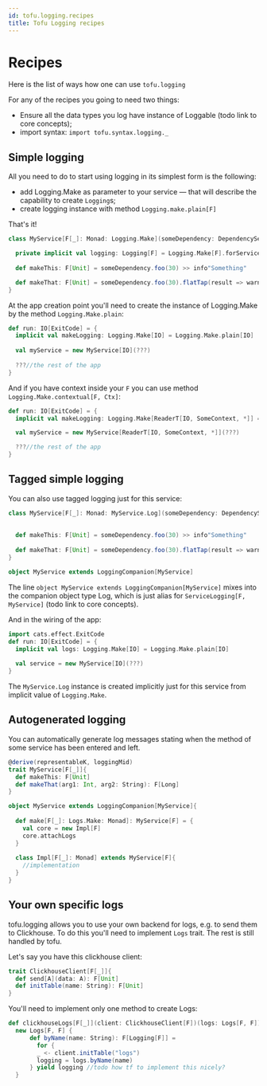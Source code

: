 ```yaml
---
id: tofu.logging.recipes
title: Tofu Logging recipes
---
```



# Recipes

Here is the list of ways how one can use `tofu.logging`

For any of the recipes you going to need two things:
- Ensure all the data types you log have instance of Loggable (todo link to core concepts);
- import syntax: `import tofu.syntax.logging._`


## Simple logging
All you need to do to start using logging in its simplest form is the following:
- add Logging.Make as parameter to your service — that will describe the capability to create `Logging`s;
- create logging instance with method `Logging.make.plain[F]`

That's it!

```scala
class MyService[F[_]: Monad: Logging.Make](someDependency: DependencyService){

  private implicit val logging: Logging[F] = Logging.Make[F].forService[MyService[F]]
  
  def makeThis: F[Unit] = someDependency.foo(30) >> info"Something"

  def makeThat: F[Unit] = someDependency.foo(30).flatTap(result => warn"Some another thing $result")
}
```
At the app creation point you'll need to create the instance of Logging.Make by the method `Logging.Make.plain`:
```scala
def run: IO[ExitCode] = {
  implicit val makeLogging: Logging.Make[IO] = Logging.Make.plain[IO]
  
  val myService = new MyService[IO](???)
  
  ???//the rest of the app
}
```
And if you have context inside your `F` you can use method `Logging.Make.contextual[F, Ctx]`:
```scala
def run: IO[ExitCode] = {
  implicit val makeLogging: Logging.Make[ReaderT[IO, SomeContext, *]] = Logging.Make.contextual[ReaderT[IO, SomeContext, *], SomeContext]

  val myService = new MyService[ReaderT[IO, SomeContext, *]](???)

  ???//the rest of the app
}
```

## Tagged simple logging
You can also use tagged logging just for this service:

```scala
class MyService[F[_]: Monad: MyService.Log](someDependency: DependencyService){
  
  
  def makeThis: F[Unit] = someDependency.foo(30) >> info"Something"
  
  def makeThat: F[Unit] = someDependency.foo(30).flatTap(result => warn"Some another thing $result")
}

object MyService extends LoggingCompanion[MyService]
```

The line `object MyService extends LoggingCompanion[MyService]` mixes into the companion object type Log, which is just alias for `ServiceLogging[F, MyService]` (todo link to core concepts).

And in the wiring of the app:

```scala
import cats.effect.ExitCode
def run: IO[ExitCode] = {
  implicit val logs: Logging.Make[IO] = Logging.Make.plain[IO]
  
  val service = new MyService[IO](???)
}
```
The `MyService.Log` instance is created implicitly just for this service from implicit value of `Logging.Make`.

## Autogenerated logging
You can automatically generate log messages stating when the method of some service has been entered and left.
```scala
@derive(representableK, loggingMid)
trait MyService[F[_]]{
  def makeThis: F[Unit]
  def makeThat(arg1: Int, arg2: String): F[Long]
}

object MyService extends LoggingCompanion[MyService]{
  
  def make[F[_]: Logs.Make: Monad]: MyService[F] = {
    val core = new Impl[F]
    core.attachLogs
  }
  
  class Impl[F[_]: Monad] extends MyService[F]{
    //implementation
  }
}
```

## Your own specific logs

tofu.logging allows you to use your own backend for logs, e.g. to send them to Clickhouse.
To do this you'll need to implement `Logs` trait. The rest is still handled by tofu.

Let's say you have this clickhouse client:
```scala
trait ClickhouseClient[F[_]]{
  def send[A](data: A): F[Unit]
  def initTable(name: String): F[Unit]
}
```
You'll need to implement only one method to create Logs:
```scala
def clickhouseLogs[F[_]](client: ClickhouseClient[F])(logs: Logs[F, F]) = 
  new Logs[F, F] {
      def byName(name: String): F[Logging[F]] = 
        for {
        _ <- client.initTable("logs")
        logging = logs.byName(name)
      } yield logging //todo how tf to implement this nicely?
  }
```

